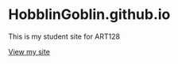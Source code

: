 # HobblinGoblin.github.io
This is my student site for ART128

[View my site](https://hobblingoblin.github.io/studentsite)
